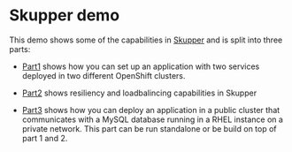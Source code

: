# Skupper demo

This demo shows some of the capabilities in [Skupper](https://skupper.io) and is split into three parts:

  - [Part1](./demo-scripts/part1-hybrid-cloud.md) shows how you can set up an application with two services deployed in two different OpenShift clusters.
  
  - [Part2](./demo-scripts/part1-hybrid-cloud.md) shows resiliency and loadbalincing capabilities in Skupper
  
  - [Part3](./demo-scripts/part3-private-database.md) shows how you can deploy an application in a public cluster that communicates with a MySQL database running in a RHEL instance on a private network. This part can be run standalone or be build on top of part 1 and 2.

